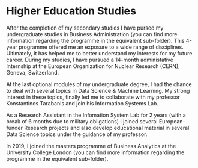 # Higher Education Studies

After the completion of my secondary studies I have pursed my undergraduate studies in Business Administration (you can find more information regarding the programme in the equivalent sub-folder). This 4-year programme offered me an exposure to a wide range of disciplines. Ultimately, it has helped me to better understand my interests for my future career. During my studies, I have pursued a 14-month administative Internship at the European Organization for Nuclear Research (CERN), Geneva, Switzerland. 

At the last optional modules of my undergraduate degree, I had the chance to deal with several topics in Data Science & Machine Learning. My strong interest in these topics, finally led me to collaborate with my professor Konstantinos Tarabanis and join his Information Systems Lab. 

As a Research Assistant in the Infomation System Lab for 2 years (with a break of 6 months due to military obligations) I joined several European-funder Research projects and also develop educational material in several Data Science topics under the guidance of my professor.

In 2019, I joined the masters programme of Business Analytics at the University College London (you can find more information regarding the programme in the equivalent sub-folder).